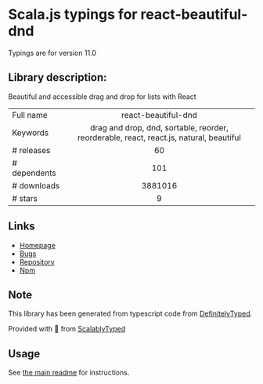 
# Scala.js typings for react-beautiful-dnd

Typings are for version 11.0

## Library description:
Beautiful and accessible drag and drop for lists with React

|                    |                 |
| ------------------ | :-------------: |
| Full name          | react-beautiful-dnd |
| Keywords           | drag and drop, dnd, sortable, reorder, reorderable, react, react.js, natural, beautiful |
| # releases         | 60 |
| # dependents       | 101 |
| # downloads        | 3881016 |
| # stars            | 9 |

## Links
- [Homepage](https://github.com/atlassian/react-beautiful-dnd#readme)
- [Bugs](https://github.com/atlassian/react-beautiful-dnd/issues)
- [Repository](https://github.com/atlassian/react-beautiful-dnd)
- [Npm](https://www.npmjs.com/package/react-beautiful-dnd)
    


## Note
This library has been generated from typescript code from [DefinitelyTyped](https://definitelytyped.org).

Provided with :purple_heart: from [ScalablyTyped](https://github.com/oyvindberg/ScalablyTyped)

## Usage
See [the main readme](../../readme.md) for instructions.


